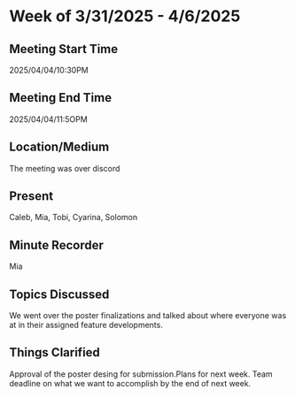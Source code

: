 # Week of 3/31/2025 - 4/6/2025

## Meeting Start Time

2025/04/04/10:30PM

## Meeting End Time

2025/04/04/11:5OPM

## Location/Medium

The meeting was over discord

## Present

Caleb, Mia, Tobi, Cyarina, Solomon

## Minute Recorder

Mia

## Topics Discussed

We went over the poster finalizations and talked about where everyone was at in their assigned feature developments.

## Things Clarified

 Approval of the poster desing for submission.Plans for next week. Team deadline on what we want to accomplish by the end of next week.
